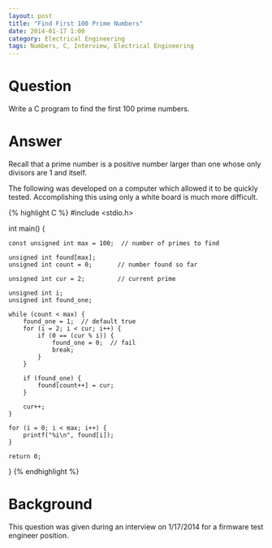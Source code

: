 ```yaml
---
layout: post
title: "Find First 100 Prime Numbers"
date: 2014-01-17 1:00
category: Electrical Engineering
tags: Numbers, C, Interview, Electrical Engineering
---
```


# Question

Write a C program to find the first 100 prime numbers.

# Answer

Recall that a prime number is a positive number larger than
one whose only divisors are 1 and itself.

The following was developed on a computer which allowed it
to be quickly tested.  Accomplishing this using only a white
board is much more difficult.

{% highlight C %}
#include <stdio.h>

int main() {
    
    const unsigned int max = 100;  // number of primes to find

    unsigned int found[max];
    unsigned int count = 0;       // number found so far

    unsigned int cur = 2;         // current prime

    unsigned int i;
    unsigned int found_one;

    while (count < max) {
        found_one = 1;  // default true
        for (i = 2; i < cur; i++) {
            if (0 == (cur % i)) {
                found_one = 0;  // fail
                break;
            }
        }

        if (found_one) {
            found[count++] = cur;
        }

        cur++;
    }

    for (i = 0; i < max; i++) {
        printf("%i\n", found[i]);
    }

    return 0;
}
{% endhighlight %}

# Background

This question was given during an interview on 1/17/2014 for
a firmware test engineer position.
